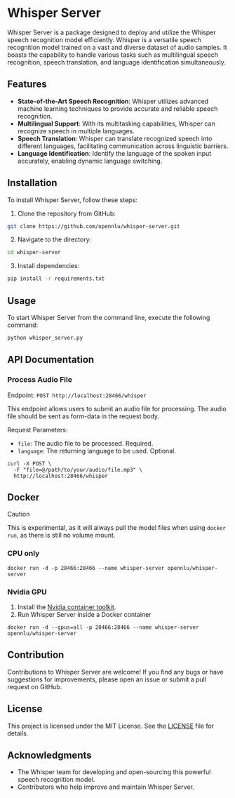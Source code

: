 # Whisper Server

Whisper Server is a package designed to deploy and utilize the Whisper speech recognition model efficiently. Whisper is a versatile speech recognition model trained on a vast and diverse dataset of audio samples. It boasts the capability to handle various tasks such as multilingual speech recognition, speech translation, and language identification simultaneously.

## Features

- **State-of-the-Art Speech Recognition**: Whisper utilizes advanced machine learning techniques to provide accurate and reliable speech recognition.
- **Multilingual Support**: With its multitasking capabilities, Whisper can recognize speech in multiple languages.
- **Speech Translation**: Whisper can translate recognized speech into different languages, facilitating communication across linguistic barriers.
- **Language Identification**: Identify the language of the spoken input accurately, enabling dynamic language switching.

## Installation

To install Whisper Server, follow these steps:

1. Clone the repository from GitHub:

```bash
git clone https://github.com/opennlu/whisper-server.git
```

2. Navigate to the directory:

```bash
cd whisper-server
```

3. Install dependencies:

```bash
pip install -r requirements.txt
```

## Usage

To start Whisper Server from the command line, execute the following command:

```bash
python whisper_server.py
```

## API Documentation

### Process Audio File

Endpoint: `POST http://localhost:28466/whisper`

This endpoint allows users to submit an audio file for processing. The audio file should be sent as form-data in the request body.

Request Parameters:

- `file`: The audio file to be processed. Required.
- `language`: The returning language to be used. Optional.

```
curl -X POST \
  -F "file=@/path/to/your/audio/file.mp3" \
  http://localhost:28466/whisper
```

## Docker

> [!CAUTION]  
> This is experimental, as it will always pull the model files when using `docker run`, as there is still no volume mount.

### CPU only

```
docker run -d -p 28466:28466 --name whisper-server opennlu/whisper-server
```

### Nvidia GPU

1. Install the [Nvidia container toolkit](https://docs.nvidia.com/datacenter/cloud-native/container-toolkit/latest/install-guide.html#installation).
2. Run Whisper Server inside a Docker container

```
docker run -d --gpus=all -p 28466:28466 --name whisper-server opennlu/whisper-server
```

## Contribution

Contributions to Whisper Server are welcome! If you find any bugs or have suggestions for improvements, please open an issue or submit a pull request on GitHub.

## License

This project is licensed under the MIT License. See the [LICENSE](LICENSE) file for details.

## Acknowledgments

- The Whisper team for developing and open-sourcing this powerful speech recognition model.
- Contributors who help improve and maintain Whisper Server.
